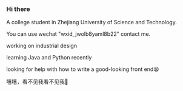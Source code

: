 ### Hi there 

A college student in Zhejiang University of Science and Technology.

You can use wechat "wxid_jwolb8yaml8b22" contact me.

working on industrial design

learning Java and Python recently

looking for help with how to write a good-looking front end😫

嘻嘻，看不见我看不见我🤭

<!--
**LinineTy/LinineTy** is a ✨ _special_ ✨ repository because its `README.md` (this file) appears on your GitHub profile.

Here are some ideas to get you started:

- 🔭 I’m currently working on ...
- 🌱 I’m currently learning ...
- 👯 I’m looking to collaborate on ...
- 🤔 I’m looking for help with ...
- 💬 Ask me about ...
- 📫 How to reach me: ...
- 😄 Pronouns: ...
- ⚡ Fun fact: ...
-->
